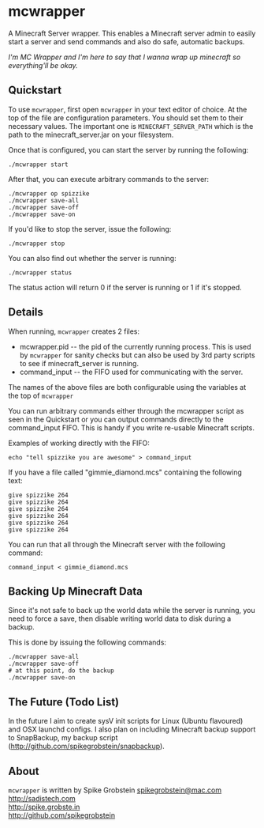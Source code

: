# mcwrapper

A Minecraft Server wrapper. This enables a Minecraft server admin to easily start a server and send commands and also do safe, automatic backups.

*I'm MC Wrapper and I'm here to say that I wanna wrap up minecraft so everything'll be okay.*

## Quickstart

To use `mcwrapper`, first open `mcwrapper` in your text editor of choice. At the top of the file are configuration parameters. You should set them to their necessary values. The important one is `MINECRAFT_SERVER_PATH` which is the path to the minecraft_server.jar on your filesystem.

Once that is configured, you can start the server by running the following:

    ./mcwrapper start
    
After that, you can execute arbitrary commands to the server:

    ./mcwrapper op spizzike
    ./mcwrapper save-all
    ./mcwrapper save-off
    ./mcwrapper save-on

If you'd like to stop the server, issue the following:

    ./mcwrapper stop
    
You can also find out whether the server is running:

    ./mcwrapper status
    
The status action will return 0 if the server is running or 1 if it's stopped.

## Details

When running, `mcwrapper` creates 2 files:

 * mcwrapper.pid -- the pid of the currently running process. This is used by `mcwrapper` for sanity checks but can also be used by 3rd party scripts to see if minecraft_server is running.
 * command_input -- the FIFO used for communicating with the server.
 
The names of the above files are both configurable using the variables at the top of `mcwrapper`

You can run arbitrary commands either through the mcwrapper script as seen in the Quickstart or you can output commands directly to the command_input FIFO. This is handy if you write re-usable Minecraft scripts.

Examples of working directly with the FIFO:

    echo "tell spizzike you are awesome" > command_input

If you have a file called "gimmie_diamond.mcs" containing the following text:

    give spizzike 264
    give spizzike 264
    give spizzike 264
    give spizzike 264
    give spizzike 264
    give spizzike 264

You can run that all through the Minecraft server with the following command:

    command_input < gimmie_diamond.mcs

## Backing Up Minecraft Data

Since it's not safe to back up the world data while the server is running, you need to force a save, then disable writing world data to disk during a backup.

This is done by issuing the following commands:

    ./mcwrapper save-all
    ./mcwrapper save-off
    # at this point, do the backup
    ./mcwrapper save-on
    
## The Future (Todo List)

In the future I aim to create sysV init scripts for Linux (Ubuntu flavoured) and OSX launchd configs. I also plan on including Minecraft backup support to SnapBackup, my backup script (http://github.com/spikegrobstein/snapbackup).

## About

`mcwrapper` is written by Spike Grobstein <spikegrobstein@mac.com>    
http://sadistech.com    
http://spike.grobste.in    
http://github.com/spikegrobstein